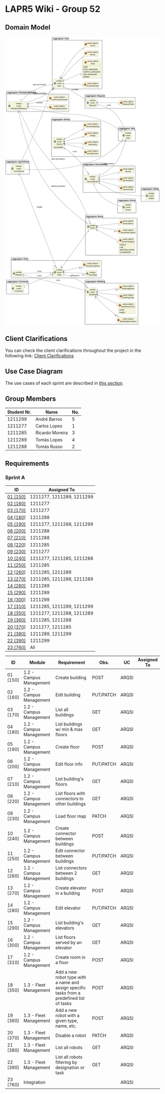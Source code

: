 # LAPR5 Wiki - Group 52

## Domain Model

![Domain Model](./dm/dm.svg)

## Client Clarifications

You can check the client clarifications throughout the project in the following link: [Client Clarifications](./client_clarifications/readme.md)

## Use Case Diagram

The use cases of each sprint are described in [this section](./ucd/readme.md).

## Group Members

| Student Nr. | Name            | No. |
| ----------- | --------------- | --- |
| 1211299     | André Barros    | 5   |
| 1211277     | Carlos Lopes    | 1   |
| 1211285     | Ricardo Moreira | 3   |
| 1211289     | Tomás Lopes     | 4   |
| 1211288     | Tomás Russo     | 2   |

## Requirements

### Sprint A

| ID                                      | Assigned To               |
| --------------------------------------- | ------------------------- |
| [01 [150]](sprint-a/us01-150/readme.md) | 1211277, 1211289, 1211299 |
| [02 [160]](sprint-a/us02-160/readme.md) | 1211277                   |
| [03 [170]](sprint-a/us03-170/readme.md) | 1211277                   |
| [04 [180]](sprint-a/us04-180/readme.md) | 1211288                   |
| [05 [190]](sprint-a/us05-190/readme.md) | 1211277, 1211288, 1211299 |
| [06 [200]](sprint-a/us06-200/readme.md) | 1211288                   |
| [07 [210]](sprint-a/us07-210/readme.md) | 1211288                   |
| [08 [220]](sprint-a/us08-220/readme.md) | 1211285                   |
| [09 [230]](sprint-a/us09-230/readme.md) | 1211277                   |
| [10 [240]](sprint-a/us10-240/readme.md) | 1211277, 1211285, 1211288 |
| [11 [250]](sprint-a/us11-250/readme.md) | 1211285                   |
| [12 [260]](sprint-a/us12-260/readme.md) | 1211285, 1211289          |
| [13 [270]](sprint-a/us13-270/readme.md) | 1211285, 1211288, 1211289 |
| [14 [280]](sprint-a/us14-280/readme.md) | 1211289                   |
| [15 [290]](sprint-a/us15-290/readme.md) | 1211289                   |
| [16 [300]](sprint-a/us16-300/readme.md) | 1211299                   |
| [17 [310]](sprint-a/us17-310/readme.md) | 1211285, 1211289, 1211299 |
| [18 [350]](sprint-a/us18-350/readme.md) | 1211277, 1211288, 1211289 |
| [19 [360]](sprint-a/us19-360/readme.md) | 1211285, 1211288          |
| [20 [370]](sprint-a/us20-370/readme.md) | 1211277, 1211285          |
| [21 [380]](sprint-a/us21-380/readme.md) | 1211289, 1211299          |
| [22 [390]](sprint-a/us22-390/readme.md) | 1211299                   |
| [23 [760]](sprint-a/us23-760/readme.md) | All                       |

| ID       | Module                  | Requirement                                                                                | Obs.      | UC    | Assigned To |
| -------- | ----------------------- | ------------------------------------------------------------------------------------------ | --------- | ----- | ----------- |
| 01 [150] | 1.2 - Campus Management | Create building                                                                            | POST      | ARQSI |
| 02 [160] | 1.2 - Campus Management | Edit building                                                                              | PUT/PATCH | ARQSI |
| 03 [170] | 1.2 - Campus Management | List all buildings                                                                         | GET       | ARQSI |
| 04 [180] | 1.2 - Campus Management | List buildings w/ min & max floors                                                         | GET       | ARQSI |
| 05 [190] | 1.2 - Campus Management | Create floor                                                                               | POST      | ARQSI |
| 06 [200] | 1.2 - Campus Management | Edit floor info                                                                            | PUT/PATCH | ARQSI |
| 07 [210] | 1.2 - Campus Management | List building's floors                                                                     | GET       | ARQSI |
| 08 [220] | 1.2 - Campus Management | List floors with connectors to other buildings                                             | GET       | ARQSI |
| 09 [230] | 1.2 - Campus Management | Load floor map                                                                             | PATCH     | ARQSI |
| 10 [240] | 1.2 - Campus Management | Create connector between buildings                                                         | POST      | ARQSI |
| 11 [250] | 1.2 - Campus Management | Edit connector between buildings                                                           | PUT/PATCH | ARQSI |
| 12 [260] | 1.2 - Campus Management | List connectors between 2 buildings                                                        | GET       | ARQSI |
| 13 [270] | 1.2 - Campus Management | Create elevator in a building                                                              | POST      | ARQSI |
| 14 [280] | 1.2 - Campus Management | Edit elevator                                                                              | PUT/PATCH | ARQSI |
| 15 [290] | 1.2 - Campus Management | List building's elevators                                                                  | GET       | ARQSI |
| 16 [300] | 1.2 - Campus Management | List floors served by an elevator                                                          | GET       | ARQSI |
| 17 [310] | 1.2 - Campus Management | Create room in a floor                                                                     | POST      | ARQSI |
| 18 [350] | 1.3 - Fleet Management  | Add a new robot type with a name and assign specific tasks from a predefined list of tasks | POST      | ARQSI |
| 19 [360] | 1.3 - Fleet Management  | Add a new robot with a given type, name, etc.                                              | POST      | ARQSI |
| 20 [370] | 1.3 - Fleet Management  | Disable a robot                                                                            | PATCH     | ARQSI |
| 21 [380] | 1.3 - Fleet Management  | List all robots                                                                            | GET       | ARQSI |
| 22 [390] | 1.3 - Fleet Management  | List all robots filtering by designation or task                                           | GET       | ARQSI |
| 23 [760] | Integration             |                                                                                            |           | ARQSI |
